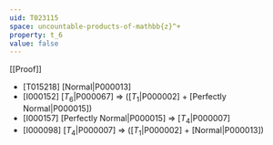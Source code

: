 ```yaml
---
uid: T023115
space: uncountable-products-of-mathbb{z}^+
property: t_6
value: false
---
```

[[Proof]]

* [T015218] [Normal|P000013]
* [I000152] [$T_6$|P000067] => ([$T_1$|P000002] + [Perfectly Normal|P000015])
* [I000157] [Perfectly Normal|P000015] => [$T_4$|P000007]
* [I000098] [$T_4$|P000007] => ([$T_1$|P000002] + [Normal|P000013])

